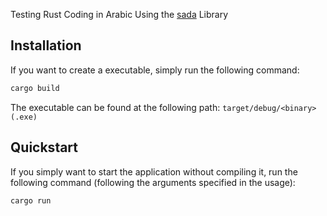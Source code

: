 Testing Rust Coding in Arabic Using the [sada](https://github.com/LAYGATOR/sada) Library

## Installation

If you want to create a executable, simply run the following command:

```bash
cargo build
```

The executable can be found at the following path: `target/debug/<binary>(.exe)`

## Quickstart

If you simply want to start the application without compiling it, run the following command (following the arguments specified in the usage):

```bash
cargo run
```

